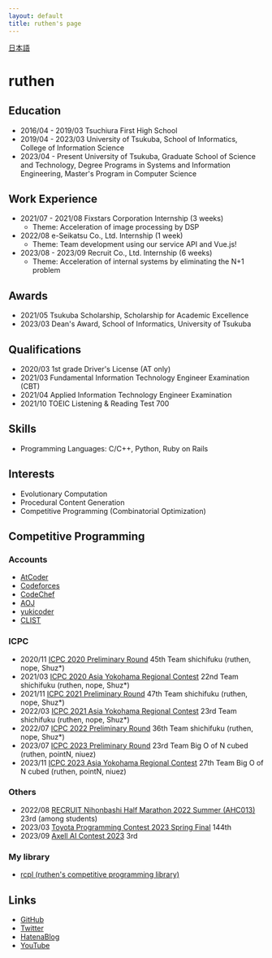 ```yaml
---
layout: default
title: ruthen's page
---
```


[日本語](https://ruthen71.github.io)

# ruthen

## Education
- 2016/04 - 2019/03 Tsuchiura First High School
- 2019/04 - 2023/03 University of Tsukuba, School of Informatics, College of Information Science
- 2023/04 - Present University of Tsukuba, Graduate School of Science and Technology, Degree Programs in Systems and Information Engineering, Master's Program in Computer Science

## Work Experience
- 2021/07 - 2021/08 Fixstars Corporation Internship (3 weeks)
    - Theme: Acceleration of image processing by DSP
- 2022/08 e-Seikatsu Co., Ltd. Internship (1 week)
    - Theme: Team development using our service API and Vue.js!
- 2023/08 - 2023/09 Recruit Co., Ltd. Internship (6 weeks)
    - Theme: Acceleration of internal systems by eliminating the N+1 problem

## Awards
- 2021/05 Tsukuba Scholarship, Scholarship for Academic Excellence
- 2023/03 Dean's Award, School of Informatics, University of Tsukuba

## Qualifications
- 2020/03 1st grade Driver's License (AT only)
- 2021/03 Fundamental Information Technology Engineer Examination (CBT)
- 2021/04 Applied Information Technology Engineer Examination
- 2021/10 TOEIC Listening & Reading Test 700

## Skills
- Programming Languages: C/C++, Python, Ruby on Rails

## Interests
- Evolutionary Computation
- Procedural Content Generation
- Competitive Programming (Combinatorial Optimization)

## Competitive Programming
### Accounts
- [AtCoder](https://atcoder.jp/users/ruthen71)
- [Codeforces](https://codeforces.com/profile/ruthen)
- [CodeChef](https://www.codechef.com/users/ruthen)
- [AOJ](https://onlinejudge.u-aizu.ac.jp/status/users/ruthen71)
- [yukicoder](https://yukicoder.me/users/14969)
- [CLIST](https://clist.by/coder/ruthen71)

### ICPC
- 2020/11 [ICPC 2020 Preliminary Round](https://icpc.iisf.or.jp/2020-yokohama/domestic_result) 45th Team shichifuku (ruthen, nope, Shuz*)
- 2021/03 [ICPC 2020 Asia Yokohama Regional Contest](https://icpc.iisf.or.jp/2020-yokohama/icpc-2020-yokohama-regional-standings) 22nd Team shichifuku (ruthen, nope, Shuz*)
- 2021/11 [ICPC 2021 Preliminary Round](https://icpc.iisf.or.jp/2021-yokohama/standings/) 47th Team shichifuku (ruthen, nope, Shuz*)
- 2022/03 [ICPC 2021 Asia Yokohama Regional Contest](https://icpc.iisf.or.jp/2021-yokohama/icpc-2021-yokohama-regional-standings) 23rd Team shichifuku (ruthen, nope, Shuz*)
- 2022/07 [ICPC 2022 Preliminary Round](https://icpc.iisf.or.jp/2022-yokohama/domestic-results) 36th Team shichifuku (ruthen, nope, Shuz*)
- 2023/07 [ICPC 2023 Preliminary Round](https://icpc.iisf.or.jp/2023-yokohama/domestic/icpc-2023-result) 23rd Team Big O of N cubed (ruthen, pointN, niuez)
- 2023/11 [ICPC 2023 Asia Yokohama Regional Contest]() 27th Team Big O of N cubed (ruthen, pointN, niuez)

### Others
- 2022/08 [RECRUIT Nihonbashi Half Marathon 2022 Summer (AHC013)](https://atcoder.jp/contests/ahc013) 23rd (among students)
- 2023/03 [Toyota Programming Contest 2023 Spring Final](https://atcoder.jp/contests/toyota2023spring-final) 144th
- 2023/09 [Axell AI Contest 2023](https://atcoder.jp/contests/axell2023) 3rd

### My library
- [rcpl (ruthen's competitive programming library)](https://ruthen71.github.io/rcpl)

## Links
- [GitHub](https://github.com/ruthen71)
- [Twitter](https://twitter.com/ruthen71)
- [HatenaBlog](https://ruthen.hatenablog.com)
- [YouTube](https://www.youtube.com/@ruthen71)
